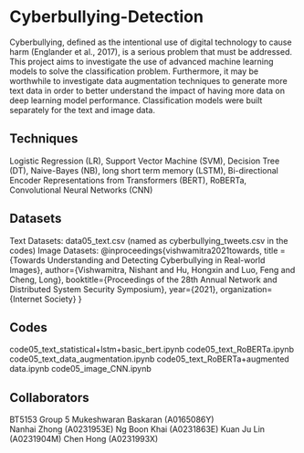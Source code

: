 # Cyberbullying-Detection
Cyberbullying, defined as the intentional use of digital technology to cause harm (Englander et al., 2017), is a serious problem that must be addressed. This project aims to investigate the use of advanced machine learning models to solve the classification problem. Furthermore, it may be worthwhile to investigate data augmentation techniques to generate more text data in order to better understand the impact of having more data on deep learning model performance. Classification models were built separately for the text and image data.


## Techniques
Logistic Regression (LR), Support Vector Machine (SVM), Decision Tree (DT), Naive-Bayes (NB), long short term memory (LSTM), Bi-directional Encoder Representations from Transformers (BERT), RoBERTa, Convolutional Neural Networks (CNN)

## Datasets
Text Datasets: data05_text.csv (named as cyberbullying_tweets.csv in the codes)
Image Datasets:
@inproceedings{vishwamitra2021towards,
 title = {Towards Understanding and Detecting Cyberbullying in Real-world Images},
 author={Vishwamitra, Nishant and Hu, Hongxin and Luo, Feng and Cheng, Long},
 booktitle={Proceedings of the 28th Annual Network and Distributed System Security Symposium},
 year={2021},
 organization={Internet Society}
}

## Codes
code05_text_statistical+lstm+basic_bert.ipynb
code05_text_RoBERTa.ipynb
code05_text_data_augmentation.ipynb
code05_text_RoBERTa+augmented data.ipynb
code05_image_CNN.ipynb

## Collaborators
BT5153 Group 5
Mukeshwaran Baskaran (A0165086Y)  
Nanhai Zhong (A0231953E) 
Ng Boon Khai (A0231863E) 
Kuan Ju Lin (A0231904M) 
Chen Hong (A0231993X) 
